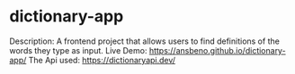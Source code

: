 # dictionary-app
 Description: A frontend project that allows users to find definitions of the words they type as input.
 Live Demo: https://ansbeno.github.io/dictionary-app/
 The Api used: https://dictionaryapi.dev/
